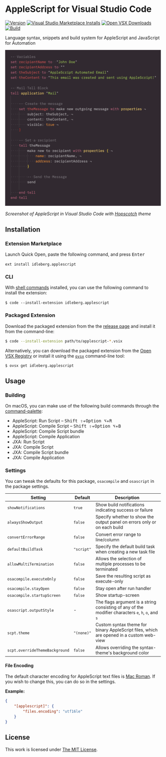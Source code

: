 # AppleScript for Visual Studio Code

[![Version](https://img.shields.io/github/v/release/idleberg/vscode-applescript?style=for-the-badge)](https://github.com/idleberg/vscode-applescript/releases)
[![Visual Studio Marketplace Installs](https://img.shields.io/visual-studio-marketplace/i/idleberg.applescript?style=for-the-badge&label=Marketplace)](https://marketplace.visualstudio.com/items?itemName=idleberg.applescript)
[![Open VSX Downloads](https://img.shields.io/open-vsx/dt/idleberg/applescript?style=for-the-badge&label=Open%20VSX)](https://open-vsx.org/extension/idleberg/applescript)
[![Build](https://img.shields.io/github/actions/workflow/status/idleberg/vscode-applescript/default.yml?style=for-the-badge)](https://github.com/idleberg/vscode-applescript/actions)

Language syntax, snippets and build system for AppleScript and JavaScript for Automation

![Screenshot](https://raw.githubusercontent.com/idleberg/vscode-applescript/main/resources/screenshot.png)

_Screenshot of AppleScript in Visual Studio Code with [Hopscotch](https://marketplace.visualstudio.com/items?itemName=idleberg.hopscotch) theme_

## Installation

### Extension Marketplace

Launch Quick Open, paste the following command, and press <kbd>Enter</kbd>

`ext install idleberg.applescript`

### CLI

With [shell commands](https://code.visualstudio.com/docs/editor/command-line) installed, you can use the following command to install the extension:

`$ code --install-extension idleberg.applescript`

### Packaged Extension

Download the packaged extension from the the [release page](https://github.com/idleberg/vscode-applescript/releases) and install it from the command-line:

```bash
$ code --install-extension path/to/applescript-*.vsix
```

Alternatively, you can download the packaged extension from the [Open VSX Registry](https://open-vsx.org/) or install it using the [`ovsx`](https://www.npmjs.com/package/ovsx) command-line tool:

```bash
$ ovsx get idleberg.applescript
```

## Usage

### Building

On macOS, you can make use of the following build commands through the [command-palette](https://code.visualstudio.com/docs/editor/codebasics#_command-palette):

- AppleScript: Run Script – <kbd>Shift ⇧</kbd>+<kbd>Option ⌥</kbd>+<kbd>R</kbd>
- AppleScript: Compile Script – <kbd>Shift ⇧</kbd>+<kbd>Option ⌥</kbd>+<kbd>B</kbd>
- AppleScript: Compile Script bundle
- AppleScript: Compile Application
- JXA: Run Script
- JXA: Compile Script
- JXA: Compile Script bundle
- JXA: Compile Application

### Settings

You can tweak the defaults for this package, `osacompile` and `osascript` in the package settings.

| Setting                        | Default    | Description                                                                                        |
| ------------------------------ | ---------- | -------------------------------------------------------------------------------------------------- |
| `showNotifications`            | `true`     | Show build notifications indicating success or failure                                             |
| `alwaysShowOutput`             | `false`    | Specify whether to show the output panel on errors only or on each build                           |
| `convertErrorRange`            | `false`    | Convert error range to line/column                                                                 |
| `defaultBuildTask`             | `"script"` | Specify the default build task when creating a new task file                                       |
| `allowMultiTermination`        | `false`    | Allows the selection of multiple processes to be terminated                                        |
| `osacompile.executeOnly`       | `false`    | Save the resulting script as execute-only                                                          |
| `osacompile.stayOpen`          | `false`    | Stay open after run handler                                                                        |
| `osacompile.startupScreen`     | `false`    | Show startup-screen                                                                                |
| `osascript.outputStyle`        | -          | The flags argument is a string consisting of any of the modifier characters `e`, `h`, `o`, and `s` |
| `scpt.theme`                   | `"(none)"` | Custom syntax theme for binary AppleScript files, which are opened in a custom web-view            |
| `scpt.overrideThemeBackground` | `false`    | Allows overriding the syntax-theme's background color                                              |

#### File Encoding

The default character encoding for AppleScript text files is [Mac Roman](https://www.wikiwand.com/en/Mac_OS_Roman). If you wish to change this, you can do so in the settings.

**Example:**

```json
{
	"[applescript]": {
		"files.encoding": "utf16le"
	}
}
```

## License

This work is licensed under [The MIT License](https://opensource.org/licenses/MIT).

